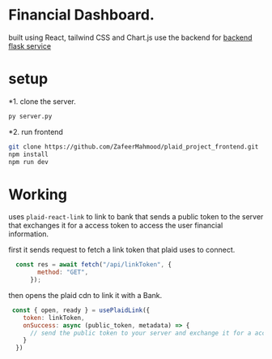 # Financial Dashboard.
built using React, tailwind CSS and Chart.js
use the backend for [backend flask service](https://github.com/ZafeerMahmood/plaid_project_backend)

# setup
*1. clone the server.
```sh
py server.py
```
*2. run frontend
```sh
git clone https://github.com/ZafeerMahmood/plaid_project_frontend.git
npm install
npm run dev
```

# Working
uses `plaid-react-link` to link to bank that sends a public token to the server that exchanges it for a access token to access the user
financial information.

first it sends request to fetch a link token that plaid uses to connect.
```js
  const res = await fetch("/api/linkToken", {
        method: "GET",
      });
```

then opens the plaid cdn to link it with a Bank.

```js
 const { open, ready } = usePlaidLink({
    token: linkToken,
    onSuccess: async (public_token, metadata) => {
      // send the public token to your server and exchange it for a access token.
    }
  })
```


